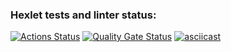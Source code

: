 ### Hexlet tests and linter status:
[![Actions Status](https://github.com/Bulgakoffka/python-project-50/actions/workflows/hexlet-check.yml/badge.svg)](https://github.com/Bulgakoffka/python-project-50/actions)
[![Quality Gate Status](https://sonarcloud.io/api/project_badges/measure?project=Bulgakoffka_python-project-50&metric=alert_status)](https://sonarcloud.io/summary/new_code?id=Bulgakoffka_python-project-50)
[![asciicast](https://asciinema.org/a/AlnWeFaaDanYKvRptHmHXiNpO.svg)](https://asciinema.org/a/AlnWeFaaDanYKvRptHmHXiNpO)